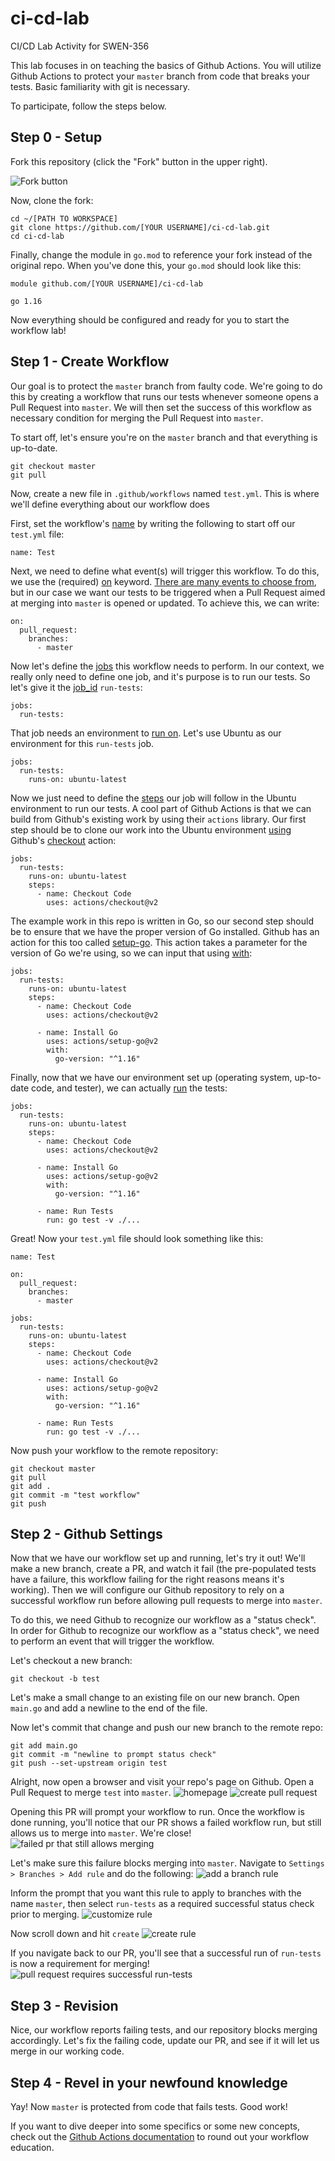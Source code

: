 # ci-cd-lab
CI/CD Lab Activity for SWEN-356

This lab focuses in on teaching the basics of Github Actions. You will utilize Github Actions to protect your `master` branch from code that breaks your tests. Basic familiarity with git is necessary. 

To participate, follow the steps below.

## Step 0 - Setup
Fork this repository (click the "Fork" button in the upper right). 

![Fork button](./fork.png)

Now, clone the fork:

```
cd ~/[PATH TO WORKSPACE]
git clone https://github.com/[YOUR USERNAME]/ci-cd-lab.git
cd ci-cd-lab
```

Finally, change the module in `go.mod` to reference your fork instead of the original repo. When you've done this, your `go.mod` should look like this: 
```
module github.com/[YOUR USERNAME]/ci-cd-lab

go 1.16
```

Now everything should be configured and ready for you to start the workflow lab!

## Step 1 - Create Workflow
Our goal is to protect the `master` branch from faulty code. We're going to do this by creating a workflow that runs our tests whenever someone opens a Pull Request into `master`. We will then set the success of this workflow as necessary condition for merging the Pull Request into `master`.

To start off, let's ensure you're on the `master` branch and that everything is up-to-date.

```
git checkout master
git pull
```

Now, create a new file in `.github/workflows` named `test.yml`. This is where we'll define everything about our workflow does

First, set the workflow's [name](https://docs.github.com/en/actions/reference/workflow-syntax-for-github-actions#name) by writing the following to start off our `test.yml` file:
```
name: Test
```

Next, we need to define what event(s) will trigger this workflow. To do this, we use the (required) [on](https://docs.github.com/en/actions/reference/workflow-syntax-for-github-actions#on) keyword. [There are many events to choose from](https://docs.github.com/en/actions/reference/events-that-trigger-workflows), but in our case we want our tests to be triggered when a Pull Request aimed at merging into `master` is opened or updated. To achieve this, we can write:
```
on:
  pull_request:
    branches:
      - master
```

Now let's define the [jobs](https://docs.github.com/en/actions/reference/workflow-syntax-for-github-actions#jobs) this workflow needs to perform. In our context, we really only need to define one job, and it's purpose is to run our tests. So let's give it the [job_id](https://docs.github.com/en/actions/reference/workflow-syntax-for-github-actions#jobsjob_id) `run-tests`:
```
jobs:
  run-tests:
```

That job needs an environment to [run on](https://docs.github.com/en/actions/reference/workflow-syntax-for-github-actions#jobsjob_idruns-on). Let's use Ubuntu as our environment for this `run-tests` job.
```
jobs:
  run-tests:
    runs-on: ubuntu-latest
```

Now we just need to define the [steps](https://docs.github.com/en/actions/reference/workflow-syntax-for-github-actions#jobsjob_idsteps) our job will follow in the Ubuntu environment to run our tests. A cool part of Github Actions is that we can build from Github's existing work by using their `actions` library. Our first step should be to clone our work into the Ubuntu environment [using](https://docs.github.com/en/actions/reference/workflow-syntax-for-github-actions#jobsjob_idstepsuses) Github's [checkout](https://github.com/actions/checkout) action:
```
jobs:
  run-tests:
    runs-on: ubuntu-latest
    steps:
      - name: Checkout Code
        uses: actions/checkout@v2
```

The example work in this repo is written in Go, so our second step should be to ensure that we have the proper version of Go installed. Github has an action for this too called [setup-go](https://github.com/actions/setup-go). This action takes a parameter for the version of Go we're using, so we can input that using [with](https://docs.github.com/en/actions/reference/workflow-syntax-for-github-actions#jobsjob_idstepswith):
```
jobs:
  run-tests:
    runs-on: ubuntu-latest
    steps:
      - name: Checkout Code
        uses: actions/checkout@v2

      - name: Install Go
        uses: actions/setup-go@v2
        with:
          go-version: "^1.16"
```

Finally, now that we have our environment set up (operating system, up-to-date code, and tester), we can actually [run](https://docs.github.com/en/actions/reference/workflow-syntax-for-github-actions#jobsjob_idstepsrun) the tests:
```
jobs:
  run-tests:
    runs-on: ubuntu-latest
    steps:
      - name: Checkout Code
        uses: actions/checkout@v2

      - name: Install Go
        uses: actions/setup-go@v2
        with:
          go-version: "^1.16"

      - name: Run Tests
        run: go test -v ./...

```

Great! Now your `test.yml` file should look something like this:
```
name: Test

on:
  pull_request:
    branches:
      - master

jobs:
  run-tests:
    runs-on: ubuntu-latest
    steps:
      - name: Checkout Code
        uses: actions/checkout@v2

      - name: Install Go
        uses: actions/setup-go@v2
        with:
          go-version: "^1.16"

      - name: Run Tests
        run: go test -v ./...

```

Now push your workflow to the remote repository:
```
git checkout master
git pull
git add .
git commit -m "test workflow"
git push
```

## Step 2 - Github Settings
Now that we have our workflow set up and running, let's try it out! We'll make a new branch, create a PR, and watch it fail (the pre-populated tests have a failure, this workflow failing for the right reasons means it's working). Then we will configure our Github repository to rely on a successful workflow run before allowing pull requests to merge into `master`. 

To do this, we need Github to recognize our workflow as a "status check". In order for Github to recognize our workflow as a "status check", we need to perform an event that will trigger the workflow. 

Let's checkout a new branch:
```
git checkout -b test
```

Let's make a small change to an existing file on our new branch. Open `main.go` and add a newline to the end of the file.

Now let's commit that change and push our new branch to the remote repo:
```
git add main.go
git commit -m "newline to prompt status check"
git push --set-upstream origin test
```

Alright, now open a browser and visit your repo's page on Github. Open a Pull Request to merge `test` into `master`.
![homepage](./homepage.png)
![create pull request](./create-pr.png)

Opening this PR will prompt your workflow to run. Once the workflow is done running, you'll notice that our PR shows a failed workflow run, but still allows us to merge into `master`. We're close!
![failed pr that still allows merging](pr-fail-still-mergeable.png)

Let's make sure this failure blocks merging into `master`. Navigate to `Settings > Branches > Add rule` and do the following:
![add a branch rule](./add-rule.png)

Inform the prompt that you want this rule to apply to branches with the name `master`, then select `run-tests` as a required successful status check prior to merging.
![customize rule](./customize-rule.png)

Now scroll down and hit `create`
![create rule](./create-rule.png)

If you navigate back to our PR, you'll see that a successful run of `run-tests` is now a requirement for merging!
![pull request requires successful run-tests](./pr-fail-no-merge.png)

## Step 3 - Revision
Nice, our workflow reports failing tests, and our repository blocks merging accordingly. Let's fix the failing code, update our PR, and see if it will let us merge in our working code.

## Step 4 - Revel in your newfound knowledge
Yay! Now `master` is protected from code that fails tests. Good work!

If you want to dive deeper into some specifics or some new concepts, check out the [Github Actions documentation](https://docs.github.com/en/actions) to round out your workflow education.